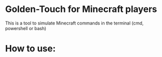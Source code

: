 # Golden-Touch for Minecraft players
This is a tool to simulate Minecraft commands in the terminal (cmd, powershell or bash)

# How to use:

